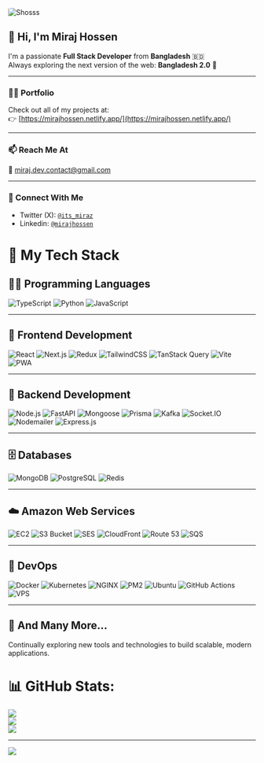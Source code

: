 <picture>
  <source media="(prefers-color-scheme: dark)" srcset="https://res.cloudinary.com/djnlyzsmv/image/upload/v1715837726/resdium-assets/1696686086881_qiscza.jpg">
  <source media="(prefers-color-scheme: light)" srcset="https://res.cloudinary.com/djnlyzsmv/image/upload/v1715837726/resdium-assets/1696686086881_qiscza.jpg">
  <img  style="border-radius: 10%;" alt="Shosss" src="https://res.cloudinary.com/dicnezd6a/image/upload/v1689787852/New_github_cover_anoq0u.jpg">
</picture>

## 👋 Hi, I'm Miraj Hossen

I'm a passionate **Full Stack Developer** from **Bangladesh** 🇧🇩  
Always exploring the next version of the web: **Bangladesh 2.0** 🚀

---

### 👨‍💻 Portfolio
Check out all of my projects at:  
👉 [https://mirajhossen.netlify.app/](https://mirajhossen.netlify.app/)

---

### 📫 Reach Me At
📧 miraj.dev.contact@gmail.com

---

### 🔗 Connect With Me

- Twitter (X): [`@its_miraz`](https://x.com/its_miraz)
- Linkedin: [`@mirajhossen`](https://linkedin.com/in/mirajhossen)


###


# 🚀 My Tech Stack


## 🧑‍💻 Programming Languages  
![TypeScript](https://img.shields.io/badge/TypeScript-3178C6?style=flat&logo=typescript&logoColor=white)
![Python](https://img.shields.io/badge/Python-3776AB?style=flat&logo=python&logoColor=white)
![JavaScript](https://img.shields.io/badge/JavaScript-F7DF1E?style=flat&logo=javascript&logoColor=black)

---

## 🎨 Frontend Development  
![React](https://img.shields.io/badge/React-20232A?style=flat&logo=react&logoColor=61DAFB)
![Next.js](https://img.shields.io/badge/Next.js-000000?style=flat&logo=nextdotjs&logoColor=white)
![Redux](https://img.shields.io/badge/Redux-764ABC?style=flat&logo=redux&logoColor=white)
![TailwindCSS](https://img.shields.io/badge/Tailwind_CSS-06B6D4?style=flat&logo=tailwindcss&logoColor=white)
![TanStack Query](https://img.shields.io/badge/TanStack%20Query-FF4154?style=flat&logo=reactquery&logoColor=white)
![Vite](https://img.shields.io/badge/Vite-646CFF?style=flat&logo=vite&logoColor=white)
![PWA](https://img.shields.io/badge/PWA-5A0FC8?style=flat&logo=pwa&logoColor=white)

---

## 🧰 Backend Development  
![Node.js](https://img.shields.io/badge/Node.js-339933?style=flat&logo=nodedotjs&logoColor=white)
![FastAPI](https://img.shields.io/badge/FastAPI-009688?style=flat&logo=fastapi&logoColor=white)
![Mongoose](https://img.shields.io/badge/Mongoose-880000?style=flat)
![Prisma](https://img.shields.io/badge/Prisma-2D3748?style=flat&logo=prisma&logoColor=white)
![Kafka](https://img.shields.io/badge/Kafka-231F20?style=flat&logo=apachekafka&logoColor=white)
![Socket.IO](https://img.shields.io/badge/Socket.IO-010101?style=flat&logo=socketdotio&logoColor=white)
![Nodemailer](https://img.shields.io/badge/Nodemailer-0072C6?style=flat)
![Express.js](https://img.shields.io/badge/Express.js-000000?style=flat&logo=express&logoColor=white)

---

## 🗄️ Databases  
![MongoDB](https://img.shields.io/badge/MongoDB-47A248?style=flat&logo=mongodb&logoColor=white)
![PostgreSQL](https://img.shields.io/badge/PostgreSQL-4169E1?style=flat&logo=postgresql&logoColor=white)
![Redis](https://img.shields.io/badge/Redis-DC382D?style=flat&logo=redis&logoColor=white)

---

## ☁️ Amazon Web Services  
![EC2](https://img.shields.io/badge/AWS%20EC2-FF9900?style=flat&logo=amazonaws&logoColor=white)
![S3 Bucket](https://img.shields.io/badge/AWS%20S3-569A31?style=flat&logo=amazons3&logoColor=white)
![SES](https://img.shields.io/badge/Amazon%20SES-232F3E?style=flat&logo=amazonses&logoColor=white)
![CloudFront](https://img.shields.io/badge/CloudFront-FF9900?style=flat&logo=awscloud&logoColor=white)
![Route 53](https://img.shields.io/badge/Route%2053-205081?style=flat&logo=amazonroute53&logoColor=white)
![SQS](https://img.shields.io/badge/Amazon%20SQS-FF4F8B?style=flat&logo=amazonsqs&logoColor=white)

---

## 🐳 DevOps  
![Docker](https://img.shields.io/badge/Docker-2496ED?style=flat&logo=docker&logoColor=white)
![Kubernetes](https://img.shields.io/badge/Kubernetes-326CE5?style=flat&logo=kubernetes&logoColor=white)
![NGINX](https://img.shields.io/badge/Nginx-009639?style=flat&logo=nginx&logoColor=white)
![PM2](https://img.shields.io/badge/PM2-2B037A?style=flat)
![Ubuntu](https://img.shields.io/badge/Ubuntu-E95420?style=flat&logo=ubuntu&logoColor=white)
![GitHub Actions](https://img.shields.io/badge/GitHub%20Actions-2088FF?style=flat&logo=githubactions&logoColor=white)
![VPS](https://img.shields.io/badge/VPS-2E3A59?style=flat&logo=linux&logoColor=white)

---

## 🧰 And Many More...
Continually exploring new tools and technologies to build scalable, modern applications.


###
# 📊 GitHub Stats:
![](https://github-readme-stats.vercel.app/api/top-langs/?username=itsmiraz&theme=dark&hide_border=false&include_all_commits=false&count_private=false&layout=compact) <br/> 
![](https://github-readme-stats.vercel.app/api?username=itsmiraz&theme=dark&hide_border=false&include_all_commits=false&count_private=false) <br/>
![](https://nirzak-streak-stats.vercel.app/?user=itsmiraz&theme=dark&hide_border=false)<br/>


---
[![](https://visitcount.itsvg.in/api?id=itsmiraz&icon=0&color=0)](https://visitcount.itsvg.in)


###

<!--
**itsmiraz/itsmiraz** is a ✨ _special_ ✨ repository because its `README.md` (this file) appears on your GitHub profile.

Here are some ideas to get you started:

- 🔭 I’m currently working on ...
- 🌱 I’m currently learning ...
- 👯 I’m looking to collaborate on ...
- 🤔 I’m looking for help with ...
- 💬 Ask me about ...
- 📫 How to reach me: ...
- 😄 Pronouns: ...
- ⚡ Fun fact: ...
-->
